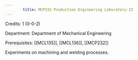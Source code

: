 ```yaml
---
        title: MCP332 Production Engineering Laboratory-II
---
```

Credits: 1 (0-0-2)

Department: Department of Mechanical Engineering

Prerequisites: [[MCL135]], [[MCL136]], [[MCP232]]

Experiments on machining and welding processes.